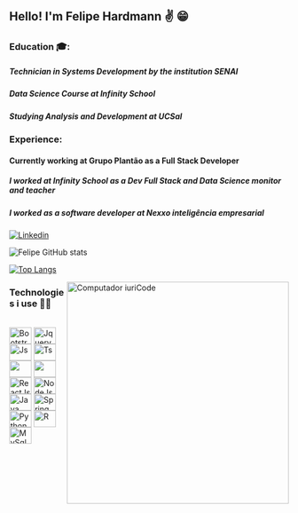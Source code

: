 
## Hello! I'm Felipe Hardmann ✌️ 😁

### Education 🎓:

##### Technician in Systems Development by the institution SENAI
##### Data Science Course at Infinity School
##### Studying Analysis and Development at UCSal


### Experience:
#### Currently working at Grupo Plantão as a Full Stack Developer
##### I worked at Infinity School as a Dev Full Stack and Data Science monitor and teacher 
##### I worked as a software developer at Nexxo inteligência empresarial 

[![Linkedin](https://img.shields.io/badge/LinkedIn-0077B5?style=for-the-badge&logo=linkedin&logoColor=white)](https://www.linkedin.com/in/felipe-hardmann-a0bb22212/)

![Felipe GitHub stats](https://github-readme-stats.vercel.app/api?username=FelipeHardmann&show_icons=true&theme=radical)

[![Top Langs](https://github-readme-stats.vercel.app/api/top-langs/?username=FelipeHardmann&layout=compact&theme=radical)](https://github.com/anuraghazra/github-readme-stats)

<img src="https://raw.githubusercontent.com/MicaelliMedeiros/micaellimedeiros/master/image/computer-illustration.png" min-width="400px" max-width="400px" width="400px" align="right" alt="Computador iuriCode">


### Technologies i use 👨‍💻
<div style="display: inline_block"><br>
  <img align="center" alt="Bootstrap" height="30" width="40" src="https://cdn.jsdelivr.net/gh/devicons/devicon/icons/python/python-original.svg">
  <img align="center" alt="Jquery" height="30" width="40" src="https://cdn.jsdelivr.net/gh/devicons/devicon/icons/pandas/pandas-original.svg" />
  <img align="center" alt="Js" height="30" width="40" src="https://cdn.jsdelivr.net/gh/devicons/devicon/icons/sqlalchemy/sqlalchemy-original.svg">
  <img align="center" alt="Ts" height="30" width="40" src="https://cdn.jsdelivr.net/gh/devicons/devicon/icons/django/django-plain.svg">
  <img align="center" alts="NuxtJs" height="30" width="40" src="https://cdn.jsdelivr.net/gh/devicons/devicon/icons/fastapi/fastapi-original.svg" />
  <img align="center" alts="VueJs" height="30" width="40"  src="https://cdn.jsdelivr.net/gh/devicons/devicon/icons/mysql/mysql-original.svg"/>
  <img align="center" alt="ReactJs" height="30" width="40" src="https://cdn.jsdelivr.net/gh/devicons/devicon/icons/bootstrap/bootstrap-original.svg" />
  <img align="center" alt="NodeJs" height="30" width="40" src="https://cdn.jsdelivr.net/gh/devicons/devicon/icons/javascript/javascript-original.svg" />
  <img align="center" alt="Java" height="30" width="40" src="https://cdn.jsdelivr.net/gh/devicons/devicon/icons/git/git-original.svg">
  <img align="center" alt="Spring" height="30" width="40" src="https://cdn.jsdelivr.net/gh/devicons/devicon/icons/github/github-original.svg" >
  <img align="center" alt="Python" height="30" width="40" src="https://cdn.jsdelivr.net/gh/devicons/devicon/icons/linux/linux-original.svg" />
  <img align="center" alt="R" height="30" width="40" src="https://cdn.jsdelivr.net/gh/devicons/devicon/icons/react/react-original.svg" />
  <img align="center" alt="MySql" height="30" width="40" src="https://cdn.jsdelivr.net/gh/devicons/devicon/icons/docker/docker-original-wordmark.svg">
</div>
